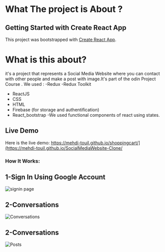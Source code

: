 # What The project is About ?

## Getting Started with Create React App

This project was bootstrapped with [Create React App](https://github.com/facebook/create-react-app).


# What is this about?

it's a project that represents a Social Media Website where you can contact with other people and make a post with image.It's part of the odin Project Course .
We used :
-Redux
-Redux Toolkit
- ReactJS
- CSS
- HTML
- Firebase (for storage and authentification)
- React_bootstrap
-We used functional components of react using states.
## Live Demo
Here is the live demo: https://mehdi-touil.github.io/shoppingcart/](https://mehdi-touil.github.io/SocialMediaWebsite-Clone/

### How It Works:
## 1-Sign In Using Google Account
![signin page](https://firebasestorage.googleapis.com/v0/b/chatapp-819a1.appspot.com/o/signin.png?alt=media&token=3d95cacb-76ee-4954-8eeb-99c0974e2594
)
## 2-Conversations 
![Conversations](https://firebasestorage.googleapis.com/v0/b/chatapp-819a1.appspot.com/o/Screenshot%20from%202022-06-25%2018-25-19.png?alt=media&token=fdc978b3-af71-4741-92e2-b58dd41cca0e)

## 2-Conversations 
![Posts]([https://firebasestorage.googleapis.com/v0/b/chatapp-819a1.appspot.com/o/Screenshot%20from%202022-06-25%2018-25-19.png?alt=media&token=fdc978b3-af71-4741-92e2-b58dd41cca0e](https://firebasestorage.googleapis.com/v0/b/chatapp-819a1.appspot.com/o/Screenshot%20from%202022-06-25%2018-25-39.png?alt=media&token=cef48a0a-ccbf-4314-b1db-ac03758ec345))
